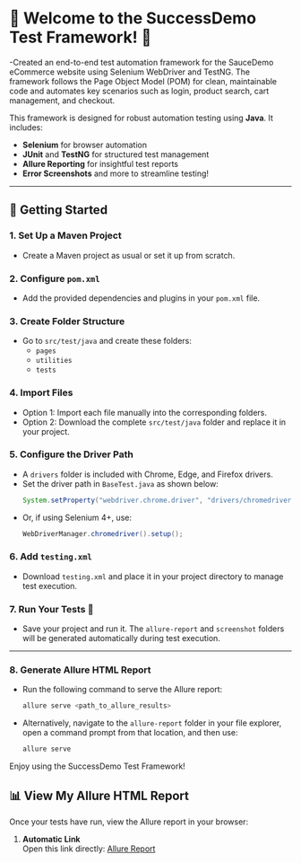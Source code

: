 # 🎉 Welcome to the SuccessDemo Test Framework! 🎉

-Created an end-to-end test automation framework for the SauceDemo eCommerce website using Selenium WebDriver and TestNG. The framework follows the Page Object Model (POM) for clean, maintainable code and automates key scenarios such as login, product search, cart management, and checkout.

This framework is designed for robust automation testing using **Java**. It includes:
- **Selenium** for browser automation
- **JUnit** and **TestNG** for structured test management
- **Allure Reporting** for insightful test reports
- **Error Screenshots** and more to streamline testing!

---

## 🚀 Getting Started

### 1. Set Up a Maven Project
   - Create a Maven project as usual or set it up from scratch.

### 2. Configure `pom.xml`
   - Add the provided dependencies and plugins in your `pom.xml` file.

### 3. Create Folder Structure
   - Go to `src/test/java` and create these folders:
     - `pages`
     - `utilities`
     - `tests`

### 4. Import Files
   - Option 1: Import each file manually into the corresponding folders.
   - Option 2: Download the complete `src/test/java` folder and replace it in your project.

### 5. Configure the Driver Path
   - A `drivers` folder is included with Chrome, Edge, and Firefox drivers.
   - Set the driver path in `BaseTest.java` as shown below:
     ```java
     System.setProperty("webdriver.chrome.driver", "drivers/chromedriver.exe");
     ```
   - Or, if using Selenium 4+, use:
     ```java
     WebDriverManager.chromedriver().setup();
     ```

### 6. Add `testing.xml`
   - Download `testing.xml` and place it in your project directory to manage test execution.

### 7. Run Your Tests 🚦
   - Save your project and run it. The `allure-report` and `screenshot` folders will be generated automatically during test execution.

---

### 8. **Generate Allure HTML Report**  
   - Run the following command to serve the Allure report:  
     ```bash
     allure serve <path_to_allure_results>
     ```
   - Alternatively, navigate to the `allure-report` folder in your file explorer, open a command prompt from that location, and then use:  
     ```bash
     allure serve
     ```

Enjoy using the SuccessDemo Test Framework!

## 📊 View My Allure HTML Report

Once your tests have run, view the Allure report in your browser:

1. **Automatic Link**  
   Open this link directly: [Allure Report](http://192.168.43.164:52654/index.html#)

